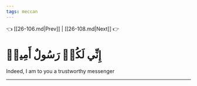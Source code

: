 ```yaml
---
tags: meccan
---
```


👈 [[26-106.md|Prev]] | [[26-108.md|Next]] 👉

# إِنِّي لَكُمۡ رَسُولٌ أَمِينٞ

Indeed, I am to you a trustworthy messenger

---

